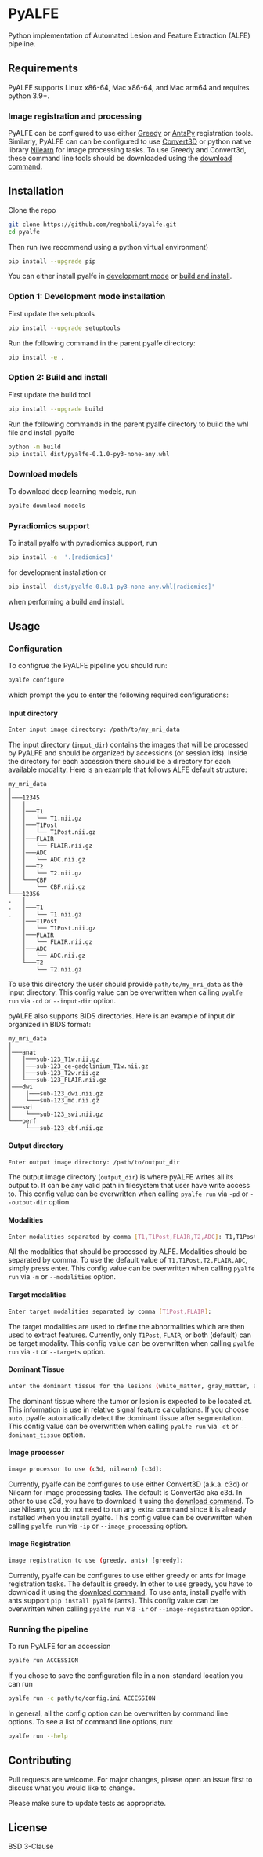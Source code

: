# PyALFE

Python implementation of Automated Lesion and Feature Extraction (ALFE) pipeline.

## Requirements

PyALFE supports Linux x86-64, Mac x86-64, and Mac arm64 and requires python 3.9+.

### Image registration and processing
PyALFE can be configured to use either [Greedy](https://greedy.readthedocs.io/en/latest/) or [AntsPy](https://antspy.readthedocs.io/en/latest/registration.html) registration tools.
Similarly, PyALFE can can be configured to use [Convert3D](https://sourceforge.net/p/c3d/git/ci/master/tree/doc/c3d.md) or python native library [Nilearn](https://nilearn.github.io/stable/index.html) for image processing tasks.
To use Greedy and Convert3d, these command line tools should be downloaded using the [download command](#download-models-and-tools).

## Installation

Clone the repo
```bash
git clone https://github.com/reghbali/pyalfe.git
cd pyalfe
```

Then run (we recommend using a python virtual environment)

```bash
pip install --upgrade pip
```

You can either install pyalfe in [development mode](#development-mode-installation) or [build and install](#build-and-install).
### Option 1: Development mode installation

First update the setuptools
```bash
pip install --upgrade setuptools
```

Run the following command in the parent pyalfe directory:

```bash
pip install -e .
```

### Option 2: Build and install

First update the build tool
```bash
pip install --upgrade build
```

Run the following commands in the parent pyalfe directory to build the whl file and install pyalfe
```bash
python -m build
pip install dist/pyalfe-0.1.0-py3-none-any.whl
```

### Download models
To download deep learning models, run
```bash
pyalfe download models
```
### Pyradiomics support
To install pyalfe with pyradiomics support, run
```bash
pip install -e  '.[radiomics]'
```
for development installation or
```bash
pip install 'dist/pyalfe-0.0.1-py3-none-any.whl[radiomics]'
```
when performing a build and install.
## Usage

### Configuration
To configrue the PyALFE pipeline you should run:
```bash
pyalfe configure
```
which prompt the you to enter the following required configurations:

#### Input directory
```bash
Enter input image directory: /path/to/my_mri_data
```
The input directory (`input_dir`) contains the images that will be processed by PyALFE and should be organized by accessions (or session ids). Inside the directory for each accession there should be a directory for each available modality.
Here is an example that follows ALFE default structure:
```
my_mri_data
│
│───12345
│   │
│   │───T1
│   │   └── T1.nii.gz
│   │───T1Post
│   │   └── T1Post.nii.gz
│   │───FLAIR
│   │   └── FLAIR.nii.gz
│   │───ADC
│   │   └── ADC.nii.gz
│   │───T2
│   │   └── T2.nii.gz
│   └───CBF
│       └── CBF.nii.gz
└───12356
.   │
.   │───T1
.   │   └── T1.nii.gz
    │───T1Post
    │   └── T1Post.nii.gz
    │───FLAIR
    │   └── FLAIR.nii.gz
    │───ADC
    │   └── ADC.nii.gz
    └───T2
        └── T2.nii.gz
```
To use this directory the user should provide `path/to/my_mri_data` as the input directory. This config value can be overwritten when calling `pyalfe run` via `-cd` or `--input-dir` option.

pyALFE also supports BIDS directories. Here is an example of input dir organized in BIDS format:

```
my_mri_data
│
│───anat
│   │───sub-123_T1w.nii.gz
│   │───sub-123_ce-gadolinium_T1w.nii.gz
│   │───sub-123_T2w.nii.gz
│   └───sub-123_FLAIR.nii.gz
│───dwi
│    │───sub-123_dwi.nii.gz
│    └───sub-123_md.nii.gz
│───swi
│    └───sub-123_swi.nii.gz
└───perf
     └───sub-123_cbf.nii.gz

```

#### Output directory
```bash
Enter output image directory: /path/to/output_dir
```
The output image directory (`output_dir`) is where pyALFE writes all its output to.
It can be any valid path in filesystem that user have write access to.
This config value can be overwritten when calling `pyalfe run` via `-pd` or `--output-dir` option.

#### Modalities
```bash
Enter modalities separated by comma [T1,T1Post,FLAIR,T2,ADC]: T1,T1Post,ADC
```
All the modalities that should be processed by ALFE.
Modalities should be separated by comma.
To use the default value of `T1,T1Post,T2,FLAIR,ADC`, simply press enter.
This config value can be overwritten when calling `pyalfe run` via `-m` or `--modalities` option.

#### Target modalities
```bash
Enter target modalities separated by comma [T1Post,FLAIR]:
```
The target modalities are used to define the abnormalities which are then used to extract features.
Currently, only `T1Post`, `FLAIR`, or both (default) can be target modality.
This config value can be overwritten when calling `pyalfe run` via `-t` or `--targets` option.

#### Dominant Tissue
```bash
Enter the dominant tissue for the lesions (white_matter, gray_matter, auto) [white_matter]:
```
The dominant tissue where the tumor or lesion is expected to be located at.
This information is use in relative signal feature calculations.
If you choose `auto`, pyalfe automatically detect the dominant tissue after segmentation.
This config value can be overwritten when calling `pyalfe run` via `-dt` or `--dominant_tissue` option.

#### Image processor
```bash
image processor to use (c3d, nilearn) [c3d]:
```
Currently, pyalfe can be configures to use either Convert3D (a.k.a. c3d) or Nilearn for image processing tasks.
The default is Convert3d aka c3d. In other to use c3d,
you have to download it using the [download command](#download-models-and-tools).
To use Nilearn, you do not need to run any extra command since it is already installed when you install pyalfe.
This config value can be overwritten when calling `pyalfe run` via `-ip` or `--image_processing` option.

#### Image Registration
```bash
image registration to use (greedy, ants) [greedy]:
```
Currently, pyalfe can be configures to use either greedy or ants for image registration tasks. The default is greedy.
In other to use greedy, you have to download it using the [download command](#download-models-and-tools). To use ants,
install pyalfe with ants support ``pip install pyalfe[ants]``.
This config value can be overwritten when calling `pyalfe run` via `-ir` or `--image-registration` option.

### Running the pipeline
To run PyALFE for an accession

```bash
pyalfe run ACCESSION
```

If you chose to save the configuration file in a non-standard location you can run

```bash
pyalfe run -c path/to/config.ini ACCESSION
```

In general, all the config option can be overwritten by command line options. To see a list of command line options, run:
```bash
pyalfe run --help
```
## Contributing
Pull requests are welcome. For major changes, please open an issue first to discuss what you would like to change.

Please make sure to update tests as appropriate.

## License
BSD 3-Clause
